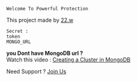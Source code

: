 `Welcome To Powerful Protection`

This project made by [22.w](https://discord.com/users/733370648822284299)

`Secret : `\
`token`\
`MONGO_URL`

**you Dont have MongoDB url ?**\
Watch this video : [Creating a Cluster in MongoDB](https://www.youtube.com/watch?v=3ic5o6YuitE)

Need Support ? [Join Us](https://discord.gg/thailandcodess)
